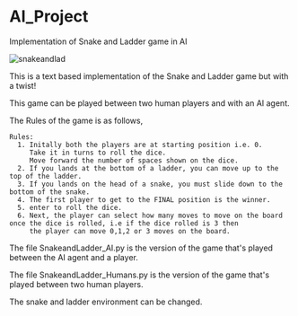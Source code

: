 # AI_Project
Implementation of Snake and Ladder game in AI


![snakeandlad](https://user-images.githubusercontent.com/13360635/205380027-186e29aa-8141-452b-9e30-08739d8e3e55.jpg)

This is a text based implementation of the Snake and Ladder game but with a twist!

This game can be played between two human players and with an AI agent.

The Rules of the game is as follows,

    Rules:
      1. Initally both the players are at starting position i.e. 0. 
         Take it in turns to roll the dice. 
         Move forward the number of spaces shown on the dice.
      2. If you lands at the bottom of a ladder, you can move up to the top of the ladder.
      3. If you lands on the head of a snake, you must slide down to the bottom of the snake.
      4. The first player to get to the FINAL position is the winner.
      5. enter to roll the dice.
      6. Next, the player can select how many moves to move on the board once the dice is rolled, i.e if the dice rolled is 3 then 
         the player can move 0,1,2 or 3 moves on the board.
         
  The file SnakeandLadder_AI.py is the version of the game that's played between the AI agent and a player.
  
  The file SnakeandLadder_Humans.py is the version of the game that's played between two human players.
  
  The snake and ladder environment can be changed.
